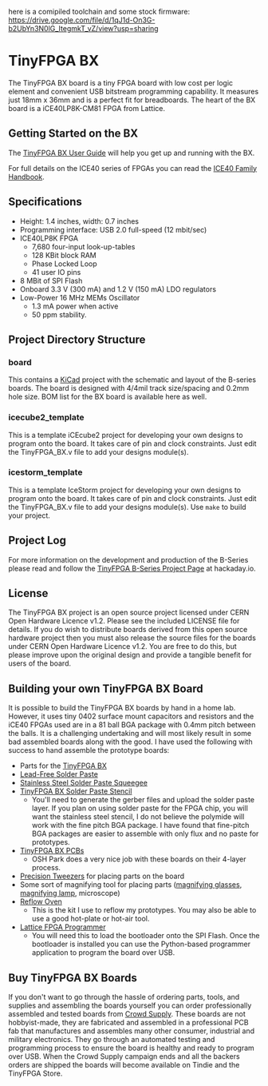 here is a comipiled toolchain and some stock firmware: https://drive.google.com/file/d/1qJ1d-On3G-b2UbYn3N0lG_ItegmkT_vZ/view?usp=sharing
# TinyFPGA BX
The TinyFPGA BX board is a tiny FPGA board with low cost per logic element and convenient USB bitstream programming capability.  It measures just 18mm x 36mm and is a perfect fit for breadboards. The heart of the BX board is a iCE40LP8K-CM81 FPGA from Lattice.  

## Getting Started on the BX
The [TinyFPGA BX User Guide](https://tinyfpga.com/bx/guide.html) will help you get up and running with the BX. 

For full details on the ICE40 series of FPGAs you can read the [ICE40 Family Handbook](http://www.latticesemi.com/~/media/LatticeSemi/Documents/Handbooks/iCE40FamilyHandbook.pdf).

## Specifications
- Height: 1.4 inches, width: 0.7 inches
- Programming interface: USB 2.0 full-speed (12 mbit/sec)
- ICE40LP8K FPGA
    - 7,680 four-input look-up-tables
    - 128 KBit block RAM
    - Phase Locked Loop
    - 41 user IO pins
- 8 MBit of SPI Flash
- Onboard 3.3 V (300 mA) and 1.2 V (150 mA) LDO regulators
- Low-Power 16 MHz MEMs Oscillator
    - 1.3 mA power when active
    - 50 ppm stability.

## Project Directory Structure
### board
This contains a [KiCad](http://kicad-pcb.org/) project with the schematic and layout of the B-series boards.  The board is designed with 4/4mil track size/spacing and 0.2mm hole size.  BOM list for the BX board is available here as well.

### icecube2_template
This is a template iCEcube2 project for developing your own designs to program onto the board.  It takes care of pin and clock constraints.  Just edit the TinyFPGA_BX.v file to add your designs module(s).

### icestorm_template
This is a template IceStorm project for developing your own designs to program onto the board.  It takes care of pin and clock constraints.  Just edit the TinyFPGA_BX.v file to add your designs module(s).  Use `make` to build your project.

## Project Log
For more information on the development and production of the B-Series please read and follow the [TinyFPGA B-Series Project Page](https://hackaday.io/project/26848-tinyfpga-b-series) at hackaday.io.

## License
The TinyFPGA BX project is an open source project licensed under CERN Open Hardware Licence v1.2.  Please see the included LICENSE file for details.  If you do wish to distribute boards derived from this open source hardware project then you must also release the source files for the boards under CERN Open Hardware Licence v1.2.  You are free to do this, but please improve upon the original design and provide a tangible benefit for users of the board.

## Building your own TinyFPGA BX Board
It is possible to build the TinyFPGA BX boards by hand in a home lab.  However, it uses tiny 0402 surface mount capacitors and resistors and the iCE40 FPGAs used are in a 81 ball BGA package with 0.4mm pitch between the balls.  It is a challenging undertaking and will most likely result in some bad assembled boards along with the good.  I have used the following with success to hand assemble the prototype boards:
+ Parts for the [TinyFPGA BX](https://octopart.com/bom-tool/ALrZVouf)
+ [Lead-Free Solder Paste](https://www.amazon.com/gp/product/B00HKK6XHC)
+ [Stainless Steel Solder Paste Squeegee](http://dirtypcbs.com/store/details/14/solder-paste-squeegee)
+ [TinyFPGA BX Solder Paste Stencil](https://www.oshstencils.com)
  + You'll need to generate the gerber files and upload the solder paste layer.  If you plan on using solder paste for the FPGA chip, you will want the stainless steel stencil, I do not believe the polymide will work with the fine pitch BGA package.  I have found that fine-pitch BGA packages are easier to assemble with only flux and no paste for prototypes.
+ [TinyFPGA BX PCBs](https://oshpark.com/shared_projects/uMrRTfyL)
  + OSH Park does a very nice job with these boards on their 4-layer process.
+ [Precision Tweezers](https://www.amazon.com/Precision-Anti-static-Marrywindix-Electronics-Jewelry-making/dp/B00DVIEJ14) for placing parts on the board
+ Some sort of magnifying tool for placing parts ([magnifying glasses](https://www.amazon.com/dp/B01H8808H6), [magnifying lamp](https://www.amazon.com/Brightech-LightView-SuperBright-Magnifier-Adjustable/dp/B00UW2IRJ2), microscope)
+ [Reflow Oven](http://www.whizoo.com/)
  + This is the kit I use to reflow my prototypes.  You may also be able to use a good hot-plate or hot-air tool.
+ [Lattice FPGA Programmer](https://www.ebay.com/sch/i.html?_productid=533163279)
  + You will need this to load the bootloader onto the SPI Flash.  Once the bootloader is installed you can use the Python-based programmer application to program the board over USB.

## Buy TinyFPGA BX Boards
If you don't want to go through the hassle of ordering parts, tools, and supplies and assembling the boards yourself you can order professionally assembled and tested boards from [Crowd Supply](https://www.crowdsupply.com/tinyfpga/tinyfpga-bx).  These boards are not hobbyist-made, they are fabricated and assembled in a professional PCB fab that manufactures and assembles many other consumer, industrial and military electronics.  They go through an automated testing and programming process to ensure the board is healthy and ready to program over USB.  When the Crowd Supply campaign ends and all the backers orders are shipped the boards will become available on Tindie and the TinyFPGA Store.
